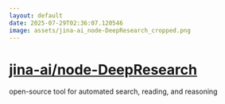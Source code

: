 ```yaml
---
layout: default
date: 2025-07-29T02:36:07.120546
image: assets/jina-ai_node-DeepResearch_cropped.png
---
```


# [jina-ai/node-DeepResearch](https://github.com/jina-ai/node-DeepResearch)

open-source tool for automated search, reading, and reasoning
